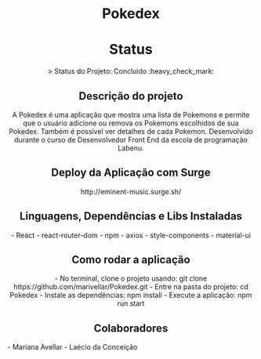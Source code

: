 <h1 align="center"> Pokedex </h1>

<h1 align="center"> Status </h1>

<p align="center" > > Status do Projeto: Concluido :heavy_check_mark: </p>

<h2 align="center"> Descrição do projeto </h2>

<p align="center">A Pokedex é uma aplicação que mostra uma lista de Pokemons e permite que o usuário adicione ou remova os Pokemons escolhidos de sua Pokedex. Também é possível ver detalhes de cada Pokemon. Desenvolvido durante o curso de Desenvolvedor Front End da escola de programação Labenu.</p>

<h2 align="center"> Deploy da Aplicação com Surge </h2>

<p align="center"> http://eminent-music.surge.sh/ </p>

<h2 align="center"> Linguagens, Dependências e Libs Instaladas </h2>

<p align="center">
- React
- react-router-dom
- npm
- axios
- style-components
- material-ui
</p>

<h2 align="center"> Como rodar a aplicação </h2>

<p align="center">
- No terminal, clone o projeto usando: git clone https://github.com/marivellar/Pokedex.git
- Entre na pasta do projeto: cd Pokedex
- Instale as dependências: npm install
- Execute a aplicação: npm run start
</p>

<h2 align="center"> Colaboradores </h2

<p align="center">
- Mariana Avellar
- Laécio da Conceição
</p>
